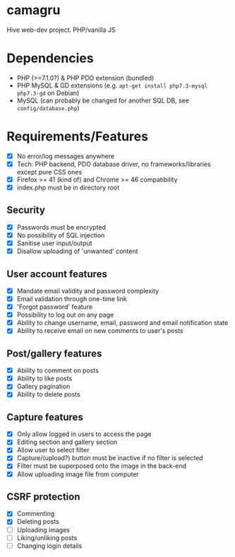 # camagru
Hive web-dev project. PHP/vanilla JS

# Dependencies
* PHP (>=7.1.0?) & PHP PDO extension (bundled)
* PHP MySQL & GD extensions (e.g. `apt-get install php7.3-mysql php7.3-gd` on Debian)
* MySQL (can probably be changed for another SQL DB, see `config/database.php`)

# Requirements/Features
- [x] No error/log messages anywhere
- [x] Tech: PHP backend, PDO database driver, no frameworks/libraries except pure CSS ones
- [x] Firefox >= 41 (kind of) and Chrome >= 46 compatibility
- [x] index.php must be in directory root

## Security
- [x] Passwords must be encrypted
- [x] No possibility of SQL injection
- [x] Sanitise user input/output
- [x] Disallow uploading of 'unwanted' content

## User account features
- [x] Mandate email validity and password complexity
- [x] Email validation through one-time link
- [x] 'Forgot password' feature
- [x] Possibility to log out on any page
- [x] Ability to change username, email, password and email notification state
- [x] Ability to receive email on new comments to user's posts

## Post/gallery features
- [x] Ability to comment on posts
- [x] Ability to like posts
- [x] Gallery pagination
- [x] Ability to delete posts

## Capture features
- [x] Only allow logged in users to access the page
- [x] Editing section and gallery section
- [x] Allow user to select filter
- [x] Capture/(upload?) button must be inactive if no filter is selected
- [x] Filter must be superposed onto the image in the back-end
- [x] Allow uploading image file from computer

## CSRF protection
- [x] Commenting
- [x] Deleting posts
- [ ] Uploading images
- [ ] Liking/unliking posts
- [ ] Changing login details
